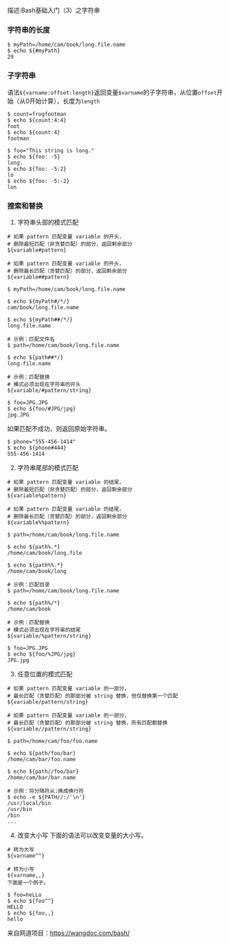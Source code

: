 

描述:Bash基础入门（3）之字符串


### 字符串的长度

```shell
$ myPath=/home/cam/book/long.file.name
$ echo ${#myPath}
29
```

### 子字符串

语法`${varname:offset:length}`返回变量`$varname`的子字符串，从位置`offset`开始（从0开始计算），长度为`length`
```shell
$ count=frogfootman
$ echo ${count:4:4}
foot
$ echo ${count:4}
footman

$ foo="This string is long."
$ echo ${foo: -5}
long.
$ echo ${foo: -5:2}
lo
$ echo ${foo: -5:-2}
lon

```

### 搜索和替换
1. 字符串头部的模式匹配
```shell
# 如果 pattern 匹配变量 variable 的开头，
# 删除最短匹配（非贪婪匹配）的部分，返回剩余部分
${variable#pattern}

# 如果 pattern 匹配变量 variable 的开头，
# 删除最长匹配（贪婪匹配）的部分，返回剩余部分
${variable##pattern}

$ myPath=/home/cam/book/long.file.name

$ echo ${myPath#/*/}
cam/book/long.file.name

$ echo ${myPath##/*/}
long.file.name

# 示例：匹配文件名
$ path=/home/cam/book/long.file.name

$ echo ${path##*/}
long.file.name

# 示例：匹配替换
# 模式必须出现在字符串的开头
${variable/#pattern/string}

$ foo=JPG.JPG
$ echo ${foo/#JPG/jpg}
jpg.JPG
```
  如果匹配不成功，则返回原始字符串。
```shell
$ phone="555-456-1414"
$ echo ${phone#444}
555-456-1414
```
2. 字符串尾部的模式匹配
```shell
# 如果 pattern 匹配变量 variable 的结尾，
# 删除最短匹配（非贪婪匹配）的部分，返回剩余部分
${variable%pattern}

# 如果 pattern 匹配变量 variable 的结尾，
# 删除最长匹配（贪婪匹配）的部分，返回剩余部分
${variable%%pattern}

$ path=/home/cam/book/long.file.name

$ echo ${path%.*}
/home/cam/book/long.file

$ echo ${path%%.*}
/home/cam/book/long

# 示例：匹配目录
$ path=/home/cam/book/long.file.name

$ echo ${path%/*}
/home/cam/book

# 示例：匹配替换
# 模式必须出现在字符串的结尾
${variable/%pattern/string}

$ foo=JPG.JPG
$ echo ${foo/%JPG/jpg}
JPG.jpg
```

3. 任意位置的模式匹配
```shell
# 如果 pattern 匹配变量 variable 的一部分，
# 最长匹配（贪婪匹配）的那部分被 string 替换，但仅替换第一个匹配
${variable/pattern/string}

# 如果 pattern 匹配变量 variable 的一部分，
# 最长匹配（贪婪匹配）的那部分被 string 替换，所有匹配都替换
${variable//pattern/string}

$ path=/home/cam/foo/foo.name

$ echo ${path/foo/bar}
/home/cam/bar/foo.name

$ echo ${path//foo/bar}
/home/cam/bar/bar.name

# 示例：将分隔符从:换成换行符
$ echo -e ${PATH//:/'\n'}
/usr/local/bin
/usr/bin
/bin
...
```

4. 改变大小写
下面的语法可以改变变量的大小写。
```shell
# 转为大写
${varname^^}

# 转为小写
${varname,,}
下面是一个例子。

$ foo=heLLo
$ echo ${foo^^}
HELLO
$ echo ${foo,,}
hello
```

来自网道项目：https://wangdoc.com/bash/

